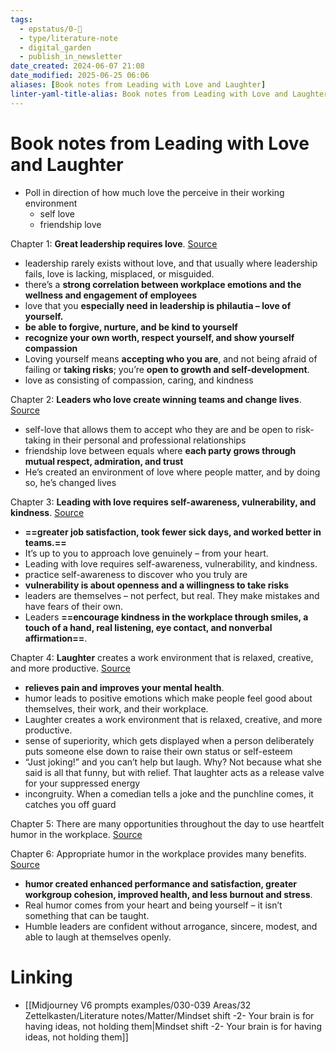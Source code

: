 ```yaml
---
tags:
  - epstatus/0-🌰
  - type/literature-note
  - digital_garden
  - publish_in_newsletter
date_created: 2024-06-07 21:08
date_modified: 2025-06-25 06:06
aliases: [Book notes from Leading with Love and Laughter]
linter-yaml-title-alias: Book notes from Leading with Love and Laughter
---
```

# Book notes from Leading with Love and Laughter

+ Poll in direction of how much love the perceive in their working environment
	+ self love
	+ friendship love

Chapter 1: **Great leadership requires love**. [Source](https://blinkist.com/nc/reader/leading-with-love-and-laughter-en?chapter=1)
- leadership rarely exists without love, and that usually where leadership fails, love is lacking, misplaced, or misguided.
- there’s a **strong correlation between workplace emotions and the wellness and engagement of employees**
- love that you **especially need in leadership is philautia – love of yourself.**
- **be able to forgive, nurture, and be kind to yourself**
- **recognize your own worth, respect yourself, and show yourself compassion**
- Loving yourself means **accepting who you are**, and not being afraid of failing or **taking risks**; you’re **open to growth and self-development**.
-  love as consisting of compassion, caring, and kindness

Chapter 2: **Leaders who love create winning teams and change lives**. [Source](https://blinkist.com/nc/reader/leading-with-love-and-laughter-en?chapter=2)
- self-love that allows them to accept who they are and be open to risk-taking in their personal and professional relationships
- friendship love between equals where **each party grows through mutual respect, admiration, and trust**
- He’s created an environment of love where people matter, and by doing so, he’s changed lives

Chapter 3: **Leading with love requires self-awareness, vulnerability, and kindness**. [Source](https://blinkist.com/nc/reader/leading-with-love-and-laughter-en?chapter=3)
- **==greater job satisfaction, took fewer sick days, and worked better in teams.==** 
- It’s up to you to approach love genuinely – from your heart.
- Leading with love requires self-awareness, vulnerability, and kindness.
-  practice self-awareness to discover who you truly are
- **vulnerability is about openness and a willingness to take risks**
- leaders are themselves – not perfect, but real. They make mistakes and have fears of their own.
- Leaders **==encourage kindness in the workplace through smiles, a touch of a hand, real listening, eye contact, and nonverbal affirmation==**.

Chapter 4: **Laughter** creates a work environment that is relaxed, creative, and more productive. [Source](https://blinkist.com/nc/reader/leading-with-love-and-laughter-en?chapter=4)
- **relieves pain and improves your mental health**.
- humor leads to positive emotions which make people feel good about themselves, their work, and their workplace.
- Laughter creates a work environment that is relaxed, creative, and more productive.
- sense of superiority, which gets displayed when a person deliberately puts someone else down to raise their own status or self-esteem
- “Just joking!” and you can’t help but laugh. Why? Not because what she said is all that funny, but with relief. That laughter acts as a release valve for your suppressed energy
- incongruity. When a comedian tells a joke and the punchline comes, it catches you off guard

Chapter 5: There are many opportunities throughout the day to use heartfelt humor in the workplace. [Source](https://blinkist.com/nc/reader/leading-with-love-and-laughter-en?chapter=5)

Chapter 6: Appropriate humor in the workplace provides many benefits. [Source](https://blinkist.com/nc/reader/leading-with-love-and-laughter-en?chapter=6)
- **humor created enhanced performance and satisfaction, greater workgroup cohesion, improved health, and less burnout and stress**.
- Real humor comes from your heart and being yourself – it isn’t something that can be taught.
- Humble leaders are confident without arrogance, sincere, modest, and able to laugh at themselves openly.

# Linking

+ [[Midjourney V6 prompts examples/030-039 Areas/32 Zettelkasten/Literature notes/Matter/Mindset shift -2- Your brain is for having ideas, not holding them|Mindset shift -2- Your brain is for having ideas, not holding them]]